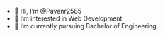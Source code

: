 - 👋 Hi, I’m @Pavanr2585
- 👀 I’m interested in Web Development
- 🌱 I’m currently pursuing Bachelor of Engineering
